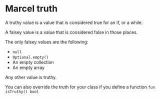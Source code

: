 # Marcel truth

A truthy value is a value that is considered true for an if, or a while. 

A falsey value is a value that is considered false in those places.

The only falsey values are the following:
- `null`
- `Optional.empty()`
- An empty collection
- An empty array

Any other value is truthy.

You can also override the truth for your class if you define a function `fun isTruthy() bool`